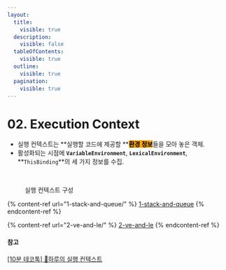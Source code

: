 ```yaml
---
layout:
  title:
    visible: true
  description:
    visible: false
  tableOfContents:
    visible: true
  outline:
    visible: true
  pagination:
    visible: true
---
```


# 02. Execution Context

* 실행 컨텍스트는 **실행할 코드에 제공할 **<mark style="background-color:orange;">**환경 정보**</mark>들을 모아 놓은 객체.
* 활성화되는 시점에 **`VariableEnvironment`**, **`LexicalEnvironment`**, **`ThisBinding`**의 세 가지 정보를 수집.

<figure><img src="../../.gitbook/assets/스크린샷_2022-05-05_오후_11.12.44.png" alt=""><figcaption><p>실행 컨텍스트 구성</p></figcaption></figure>

{% content-ref url="1-stack-and-queue/" %}
[1-stack-and-queue](1-stack-and-queue/)
{% endcontent-ref %}

{% content-ref url="2-ve-and-le/" %}
[2-ve-and-le](2-ve-and-le/)
{% endcontent-ref %}



#### 참고

[\[10분 테코톡\] 💙하루의 실행 컨텍스트](https://www.youtube.com/watch?v=EWfujNzSUmw)
